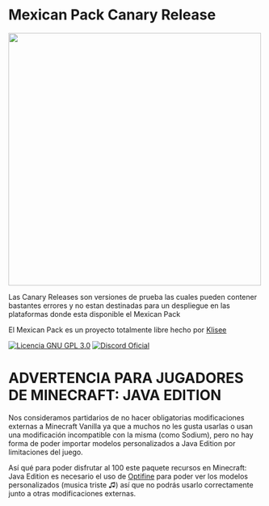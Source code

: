 # Mexican Pack Canary Release

<img src="https://github.com/Klisee/Mexican-Pack/assets/85597531/279aa168-944d-406c-8b4e-0c2cd26ed511" width="500"/>

Las Canary Releases son versiones de prueba las cuales pueden contener bastantes errores y no estan destinadas para un despliegue en las plataformas donde esta disponible el Mexican Pack

El Mexican Pack es un proyecto totalmente libre hecho por [Klisee](https://www.klisee.net/) 

[![Licencia GNU GPL 3.0](https://img.shields.io/badge/licencia-gnu-gpl)](LICENSE)
[![Discord Oficial](https://img.shields.io/discord/803810506581475348.svg?color=%237289da&label=discord)](https://discord.klisee.net)

# ADVERTENCIA PARA JUGADORES DE MINECRAFT: JAVA EDITION
Nos consideramos partidarios de no hacer obligatorias modificaciones externas a Minecraft Vanilla ya que a muchos no les gusta usarlas o usan una modificación incompatible con la misma (como Sodium), pero no hay forma de poder importar modelos personalizados a Java Edition por limitaciones del juego.

Así qué para poder disfrutar al 100 este paquete recursos en Minecraft: Java Edition es necesario el uso de [Optifine](https://www.optifine.net/downloads) para poder ver los modelos personalizados (musica triste ♫) así que no podrás usarlo correctamente junto a otras modificaciones externas.
